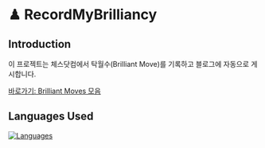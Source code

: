 # ♟ RecordMyBrilliancy

## Introduction
이 프로젝트는 체스닷컴에서 탁월수(Brilliant Move)를 기록하고 블로그에 자동으로 게시합니다.

[바로가기: Brilliant Moves 모음](https://ibottledo.github.io/RecordMyBrilliancy/)

## Languages Used
[![Languages](https://skillicons.dev/icons?i=cpp,python)](https://skillicons.dev)